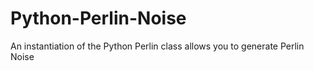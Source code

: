 # Python-Perlin-Noise
An instantiation of the Python Perlin class allows you to generate Perlin Noise
